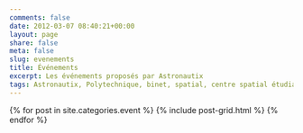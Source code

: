 ```yaml
---
comments: false
date: 2012-03-07 08:40:21+00:00
layout: page
share: false
meta: false
slug: evenements
title: Événements
excerpt: Les événements proposés par Astronautix
tags: Astronautix, Polytechnique, binet, spatial, centre spatial étudiant, étudiant, événement
---
```


<div class="tiles">
{% for post in site.categories.event %}
{% include post-grid.html %}
{% endfor %}
</div><!-- /.tiles -->


